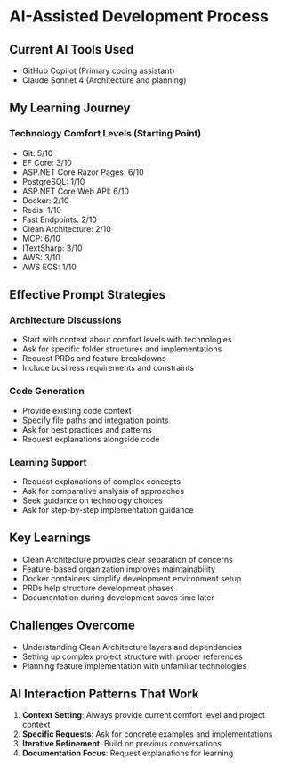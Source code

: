 # AI-Assisted Development Process

## Current AI Tools Used
- GitHub Copilot (Primary coding assistant)
- Claude Sonnet 4 (Architecture and planning)

## My Learning Journey

### Technology Comfort Levels (Starting Point)
- Git: 5/10
- EF Core: 3/10
- ASP.NET Core Razor Pages: 6/10
- PostgreSQL: 1/10
- ASP.NET Core Web API: 6/10
- Docker: 2/10
- Redis: 1/10
- Fast Endpoints: 2/10
- Clean Architecture: 2/10
- MCP: 6/10
- ITextSharp: 3/10
- AWS: 3/10
- AWS ECS: 1/10

## Effective Prompt Strategies

### Architecture Discussions
- Start with context about comfort levels with technologies
- Ask for specific folder structures and implementations
- Request PRDs and feature breakdowns
- Include business requirements and constraints

### Code Generation
- Provide existing code context
- Specify file paths and integration points
- Ask for best practices and patterns
- Request explanations alongside code

### Learning Support
- Request explanations of complex concepts
- Ask for comparative analysis of approaches
- Seek guidance on technology choices
- Ask for step-by-step implementation guidance

## Key Learnings
- Clean Architecture provides clear separation of concerns
- Feature-based organization improves maintainability
- Docker containers simplify development environment setup
- PRDs help structure development phases
- Documentation during development saves time later

## Challenges Overcome
- Understanding Clean Architecture layers and dependencies
- Setting up complex project structure with proper references
- Planning feature implementation with unfamiliar technologies

## AI Interaction Patterns That Work
1. **Context Setting**: Always provide current comfort level and project context
2. **Specific Requests**: Ask for concrete examples and implementations
3. **Iterative Refinement**: Build on previous conversations
4. **Documentation Focus**: Request explanations for learning
